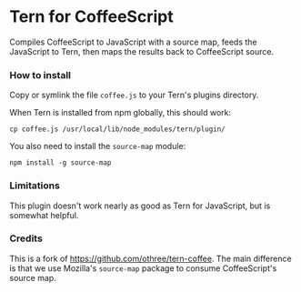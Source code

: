 Tern for CoffeeScript
=====================

Compiles CoffeeScript to JavaScript with a source map, feeds the
JavaScript to Tern, then maps the results back to CoffeeScript source.

### How to install

Copy or symlink the file `coffee.js` to your Tern's plugins directory.

When Tern is installed from npm globally, this should work:

```
cp coffee.js /usr/local/lib/node_modules/tern/plugin/
```

You also need to install the `source-map` module:

```
npm install -g source-map
```

### Limitations

This plugin doesn't work nearly as good as Tern for JavaScript, but is
somewhat helpful.

### Credits

This is a fork of https://github.com/othree/tern-coffee. The main
difference is that we use Mozilla's `source-map` package to consume
CoffeeScript's source map.
